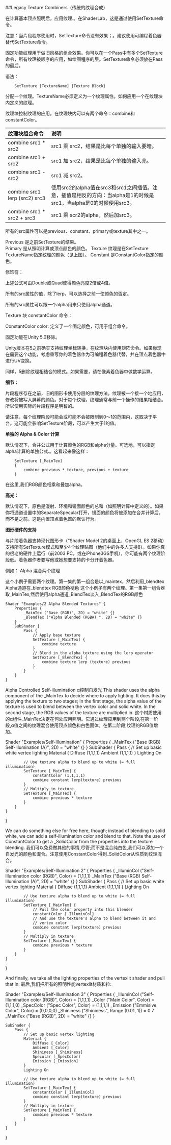 ##Legacy Texture Combiners（传统的纹理合成）

在计算基本顶点照明后，应用纹理.。在ShaderLab，这是通过使用SetTexture命令。

注意：当片段程序使用时，SetTexture命令没有效果；。建议使用可编程着色器替代SetTexture命令。

固定功能纹理用于做旧风格的组合效果。你可以在一个Pass中有多个SetTexture命令，所有纹理被顺序的应用，如绘图程序的层。SetTexture命令必须放在Pass的最后。

语法：
```
    SetTexture [TextureName] {Texture Block}
```

分配一个纹理。TextureName必须定义为一个纹理属性。如何应用一个在纹理块内定义的纹理。

纹理块控制纹理的应用。在纹理块内可以有两个命令：combine和constantColor。



|纹理块组合命令|说明|
|:--|:--|
|combine src1 * src2|src1 乘 src2，结果是比每个单独的输入要暗。|
|combine src1 + src2|src1 加 src2，结果是比每个单独的输入亮。
|combine src1 - src2|src1 减 src2。|
|combine src1 lerp (src2) src3|使用src2的alpha值在src3和src1之间插值。注意，插值是相反的方向：当alpha是1的时候是src1，当alpha是0的时候使用src3。|
|combine src1 * src2 + src3|src1 乘 scr2的alpha，然后加src3。|
所有的src属性可以是previous、constant、primary或texture其中之一。

Previous 是之前SetTexture的结果。		
Primary 是从照明计算或顶点颜色的颜色。	
Texture 纹理是在SetTexture TextureName指定纹理的颜色（见上图）。
Constant 是ConstantColor指定的颜色。
		
修饰符：

上述公式可由Double或Quad使得颜色亮度2倍或4倍。

所有的src属性的值，除了lerp，可以选择之前一使颜色的否定。	

所有的src属性可以跟一个alpha用来只使用alpha通道。 
		
Texture 块 constantColor 命令：

ConstantColor color: 定义了一个固定颜色，可用于组合命令。

固定功能在Unity 5.0移除。

Unity版本在5之前确实支持纹理坐标转换，在纹理块内使用矩阵命令。如果你现在需要这个功能，考虑重写你的着色器作为可编程着色器代替，并在顶点着色器中进行UV变换。

同样，5删除纹理相结合的模式。如果需要，请在像素着色器中做数学运算。

**细节：**

片段程序存在之前，旧的图形卡使用分层的纹理方法。纹理被一个接一个地应用，修改将被写入屏幕的颜色。对于每个纹理，纹理通常与前一个操作的结果相结合。所以使用实际的片段程序是明智的。


请注意，每个纹理阶段可能会或可能不会被限制到0～1的范围内，这取决于平台。这可能会影响SetTexture阶段，可以产生大于1的值。


**单独的 Alpha & Color 计算**

默认情况下，合并公式用于计算颜色的RGB和alpha分量。可选地，可以指定alpha计算的单独公式.。这看起来像这样：
```
    SetTexture [_MainTex] 
    { 
        combine previous * texture, previous + texture 
    }
```
在这里,我们RGB颜色相乘和叠加alpha。

**高光：**

默认情况下，原色是漫射、环境和镜面颜色的总和（如照明计算中定义的）。如果你将通道设置中的SeparateSpecular打开，镜面的颜色将被添加在合并计算后，而不是之前。这是内置顶点着色器的默认行为。

**图形硬件的支持**

与片段着色器支持现代图形卡（“Shader Model 2的桌面上，OpenGL ES 2移动）支持所有SetTexture模式和至少4个纹理贴图（他们中的许多人支持8）。如果你真的很老的硬件上运行（前2003 PC，或在iPhone3GS手机），你可能有两个纹理阶段低。着色器作者要写他或她想要支持的卡分开着色器。

例如：
Alpha 混合两个纹理

这个小例子需要两个纹理。第一集的第一组合是以_maintex，然后利用_blendtex Alpha通道在_blendtex RGB颜色褪色
这个小例子有两个纹理。第一集第一组合器取_MainTex,然后使用alpha通道_BlendTex淡入_BlendTex的RGB颜色
```
Shader "Examples/2 Alpha Blended Textures" {
    Properties {
        _MainTex ("Base (RGB)", 2D) = "white" {}
        _BlendTex ("Alpha Blended (RGBA) ", 2D) = "white" {}
    }
    SubShader {
        Pass {
            // Apply base texture
            SetTexture [_MainTex] {
                combine texture
            }
            // Blend in the alpha texture using the lerp operator
            SetTexture [_BlendTex] {
                combine texture lerp (texture) previous
            }
        }
    }
}
```

Alpha Controlled Self-illumination
α控制自发光
This shader uses the alpha component of the _MainTex to decide where to apply lighting. It does this by applying the texture to two stages; In the first stage, the alpha value of the texture is used to blend between the vertex color and solid white. In the second stage, the RGB values of the texture are multiplied in.
这个材质使用的α组件_MainTex决定在何处应用照明。它通过纹理应用到两个阶段,在第一阶段,α值之间的纹理混合使用顶点颜色和白色固体。在第二阶段,纹理的RGB值增加。

Shader "Examples/Self-Illumination" {
    Properties {
        _MainTex ("Base (RGB) Self-Illumination (A)", 2D) = "white" {}
    }
    SubShader {
        Pass {
            // Set up basic white vertex lighting
            Material {
                Diffuse (1,1,1,1)
                Ambient (1,1,1,1)
            }
            Lighting On

            // Use texture alpha to blend up to white (= full illumination)
            SetTexture [_MainTex] {
                constantColor (1,1,1,1)
                combine constant lerp(texture) previous
            }
            // Multiply in texture
            SetTexture [_MainTex] {
                combine previous * texture
            }
        }
    }
}


We can do something else for free here, though; instead of blending to solid white, we can add a self-illumination color and blend to that. Note the use of ConstantColor to get a _SolidColor from the properties into the texture blending.
我们可以免费做其他的事情,尽管;而不是混合纯白色,我们可以添加一个自发光的颜色和混合。注意使用ConstantColor得到_SolidColor从性质到纹理混合。

Shader "Examples/Self-Illumination 2" {
    Properties {
        _IlluminCol ("Self-Illumination color (RGB)", Color) = (1,1,1,1)
        _MainTex ("Base (RGB) Self-Illumination (A)", 2D) = "white" {}
    }
    SubShader {
        Pass {
            // Set up basic white vertex lighting
            Material {
                Diffuse (1,1,1,1)
                Ambient (1,1,1,1)
            }
            Lighting On

            // Use texture alpha to blend up to white (= full illumination)
            SetTexture [_MainTex] {
                // Pull the color property into this blender
                constantColor [_IlluminCol]
                // And use the texture's alpha to blend between it and
                // vertex color
                combine constant lerp(texture) previous
            }
            // Multiply in texture
            SetTexture [_MainTex] {
                combine previous * texture
            }
        }
    }
}

And finally, we take all the lighting properties of the vertexlit shader and pull that in:
最后,我们把所有的照明性能vertexlit材质和拉:

Shader "Examples/Self-Illumination 3" {
    Properties {
        _IlluminCol ("Self-Illumination color (RGB)", Color) = (1,1,1,1)
        _Color ("Main Color", Color) = (1,1,1,0)
        _SpecColor ("Spec Color", Color) = (1,1,1,1)
        _Emission ("Emmisive Color", Color) = (0,0,0,0)
        _Shininess ("Shininess", Range (0.01, 1)) = 0.7
        _MainTex ("Base (RGB)", 2D) = "white" {}
    }

    SubShader {
        Pass {
            // Set up basic vertex lighting
            Material {
                Diffuse [_Color]
                Ambient [_Color]
                Shininess [_Shininess]
                Specular [_SpecColor]
                Emission [_Emission]
            }
            Lighting On

            // Use texture alpha to blend up to white (= full illumination)
            SetTexture [_MainTex] {
                constantColor [_IlluminCol]
                combine constant lerp(texture) previous
            }
            // Multiply in texture
            SetTexture [_MainTex] {
                combine previous * texture
            }
        }
    }
}



